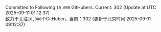 Committed to Following `10,000` GitHubers. Current: <!-- FOLLOWING_COUNT -->302<!-- FOLLOWING_COUNT --> (Update at UTC <!-- LAST_UPDATED -->2025-09-11 01:12:37<!-- LAST_UPDATED -->)<br>
致力于关注`10,000`个GitHuber。当前：<!-- FOLLOWING_COUNT -->302<!-- FOLLOWING_COUNT --> (更新于北京时间 <!-- LAST_UPDATED_CST -->2025-09-11 09:12:37<!-- LAST_UPDATED_CST -->)
